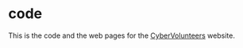 # code
This is the code and the web pages for the [CyberVolunteers](http://cybervolunteers.org.uk/ "CyberVolunteers Homepage") website.
